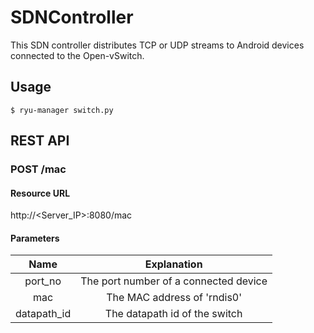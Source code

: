 # SDNController
This SDN controller distributes TCP or UDP streams to Android devices connected to the Open-vSwitch.

## Usage
```
$ ryu-manager switch.py
```

## REST API
### POST /mac
#### Resource URL
http://&lt;Server_IP&gt;:8080/mac
#### Parameters
| Name        | Explanation                           |
| :---------: | :---------:                           |
| port_no     | The port number of a connected device |
| mac         | The MAC address of 'rndis0'           |
| datapath_id | The datapath id of the switch         |
